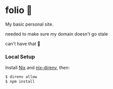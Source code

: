 # folio 📁

My basic personal site.

needed to make sure my domain doesn't go stale

can't have that 👻

### Local Setup

Install [Nix](https://nix.dev/install-nix) and [nix-direnv](https://github.com/nix-community/nix-direnv), then:
```sh
$ direnv allow
$ npm install
```


